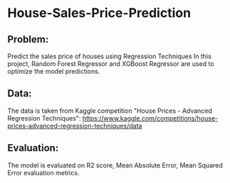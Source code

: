 # House-Sales-Price-Prediction

## Problem: 
Predict the sales price of houses using Regression Techniques
In this project, Random Forest Regressor and XGBoost Regressor are used to optimize the model predictions.

## Data: 
The data is taken from Kaggle competition "House Prices - Advanced Regression Techniques":
https://www.kaggle.com/competitions/house-prices-advanced-regression-techniques/data

## Evaluation:
The model is evaluated on  R2 score, Mean Absolute Error, Mean Squared Error evaluation metrics.

